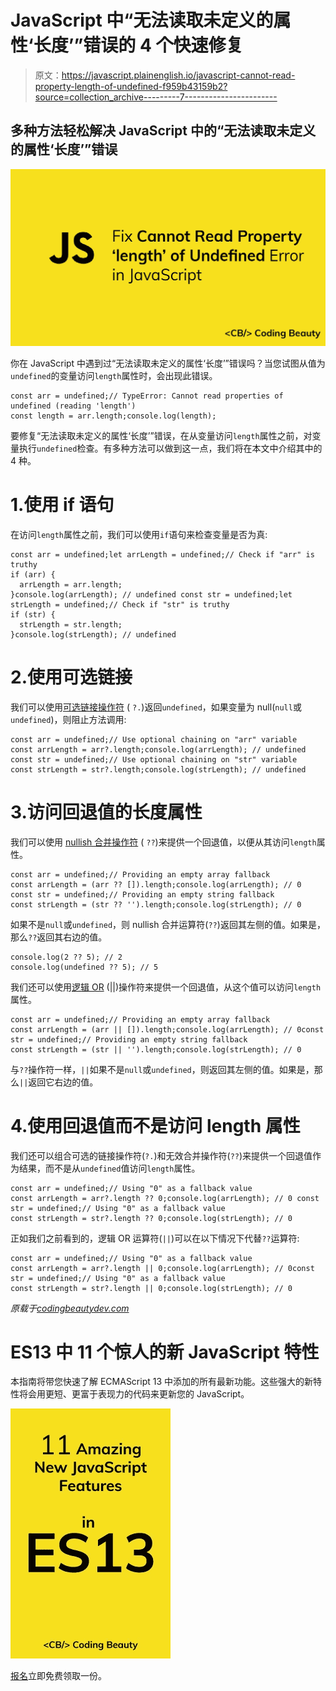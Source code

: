 # JavaScript 中“无法读取未定义的属性‘长度’”错误的 4 个快速修复

> 原文：<https://javascript.plainenglish.io/javascript-cannot-read-property-length-of-undefined-f959b43159b2?source=collection_archive---------7----------------------->

## 多种方法轻松解决 JavaScript 中的“无法读取未定义的属性‘长度’”错误

![](img/dbc18e395b7514f699a4dfd4e468f7f1.png)

你在 JavaScript 中遇到过“无法读取未定义的属性‘长度’”错误吗？当您试图从值为`undefined`的变量访问`length`属性时，会出现此错误。

```
const arr = undefined;// TypeError: Cannot read properties of undefined (reading 'length')
const length = arr.length;console.log(length);
```

要修复“无法读取未定义的属性‘长度’”错误，在从变量访问`length`属性之前，对变量执行`undefined`检查。有多种方法可以做到这一点，我们将在本文中介绍其中的 4 种。

# 1.使用 if 语句

在访问`length`属性之前，我们可以使用`if`语句来检查变量是否为真:

```
const arr = undefined;let arrLength = undefined;// Check if "arr" is truthy
if (arr) {
  arrLength = arr.length;
}console.log(arrLength); // undefined const str = undefined;let strLength = undefined;// Check if "str" is truthy
if (str) {
  strLength = str.length;
}console.log(strLength); // undefined
```

# 2.使用可选链接

我们可以使用[可选链接操作符](https://developer.mozilla.org/en-US/docs/Web/JavaScript/Reference/Operators/Optional_chaining) ( `?.`)返回`undefined`，如果变量为 null(`null`或`undefined`)，则阻止方法调用:

```
const arr = undefined;// Use optional chaining on "arr" variable
const arrLength = arr?.length;console.log(arrLength); // undefined const str = undefined;// Use optional chaining on "str" variable
const strLength = str?.length;console.log(strLength); // undefined
```

# 3.访问回退值的长度属性

我们可以使用 [nullish 合并操作符](https://developer.mozilla.org/en-US/docs/Web/JavaScript/Reference/Operators/Nullish_coalescing_operator) ( `??`)来提供一个回退值，以便从其访问`length`属性。

```
const arr = undefined;// Providing an empty array fallback
const arrLength = (arr ?? []).length;console.log(arrLength); // 0 const str = undefined;// Providing an empty string fallback
const strLength = (str ?? '').length;console.log(strLength); // 0
```

如果不是`null`或`undefined`，则 nullish 合并运算符(`??`)返回其左侧的值。如果是，那么`??`返回其右边的值。

```
console.log(2 ?? 5); // 2
console.log(undefined ?? 5); // 5
```

我们还可以使用[逻辑 OR](https://developer.mozilla.org/en-US/docs/Web/JavaScript/Reference/Operators/Logical_OR) (||)操作符来提供一个回退值，从这个值可以访问`length`属性。

```
const arr = undefined;// Providing an empty array fallback
const arrLength = (arr || []).length;console.log(arrLength); // 0const str = undefined;// Providing an empty string fallback
const strLength = (str || '').length;console.log(strLength); // 0
```

与`??`操作符一样，`||`如果不是`null`或`undefined`，则返回其左侧的值。如果是，那么`||`返回它右边的值。

# 4.使用回退值而不是访问 length 属性

我们还可以组合可选的链接操作符(`?.`)和无效合并操作符(`??`)来提供一个回退值作为结果，而不是从`undefined`值访问`length`属性。

```
const arr = undefined;// Using "0" as a fallback value
const arrLength = arr?.length ?? 0;console.log(arrLength); // 0 const str = undefined;// Using "0" as a fallback value
const strLength = str?.length ?? 0;console.log(strLength); // 0
```

正如我们之前看到的，逻辑 OR 运算符(`||`)可以在以下情况下代替`??`运算符:

```
const arr = undefined;// Using "0" as a fallback value
const arrLength = arr?.length || 0;console.log(arrLength); // 0const str = undefined;// Using "0" as a fallback value
const strLength = str?.length || 0;console.log(strLength); // 0
```

*原载于*[*codingbeautydev.com*](https://cbdev.link/2f5285)

# ES13 中 11 个惊人的新 JavaScript 特性

本指南将带您快速了解 ECMAScript 13 中添加的所有最新功能。这些强大的新特性将会用更短、更富于表现力的代码来更新您的 JavaScript。

![](img/75a56482761ab63cfc081ad691d70d61.png)

[报名](https://cbdev.link/900477)立即免费领取一份。